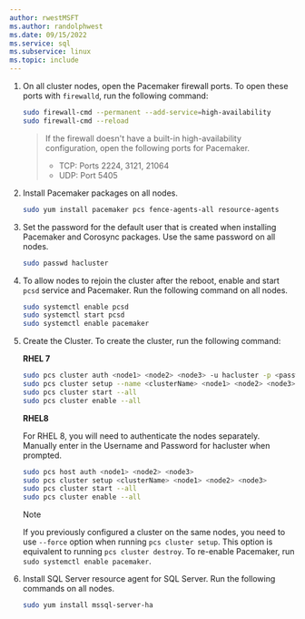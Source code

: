 ```yaml
---
author: rwestMSFT
ms.author: randolphwest
ms.date: 09/15/2022
ms.service: sql
ms.subservice: linux
ms.topic: include
---
```

1. On all cluster nodes, open the Pacemaker firewall ports. To open these ports with `firewalld`, run the following command:

   ```bash
   sudo firewall-cmd --permanent --add-service=high-availability
   sudo firewall-cmd --reload
   ```

   > If the firewall doesn't have a built-in high-availability configuration, open the following ports for Pacemaker.
   >
   > * TCP: Ports 2224, 3121, 21064
   > * UDP: Port 5405

1. Install Pacemaker packages on all nodes.

   ```bash
   sudo yum install pacemaker pcs fence-agents-all resource-agents
   ```

1. Set the password for the default user that is created when installing Pacemaker and Corosync packages. Use the same password on all nodes.

   ```bash
   sudo passwd hacluster
   ```

1. To allow nodes to rejoin the cluster after the reboot, enable and start `pcsd` service and Pacemaker. Run the following command on all nodes.

   ```bash
   sudo systemctl enable pcsd
   sudo systemctl start pcsd
   sudo systemctl enable pacemaker
   ```

1. Create the Cluster. To create the cluster, run the following command:

   **RHEL 7**

   ```bash
   sudo pcs cluster auth <node1> <node2> <node3> -u hacluster -p <password for hacluster>
   sudo pcs cluster setup --name <clusterName> <node1> <node2> <node3>
   sudo pcs cluster start --all
   sudo pcs cluster enable --all
   ```

   **RHEL8**

   For RHEL 8, you will need to authenticate the nodes separately. Manually enter in the Username and Password for hacluster when prompted.

   ```bash
   sudo pcs host auth <node1> <node2> <node3>
   sudo pcs cluster setup <clusterName> <node1> <node2> <node3>
   sudo pcs cluster start --all
   sudo pcs cluster enable --all
   ```

   > [!NOTE]  
   > If you previously configured a cluster on the same nodes, you need to use `--force` option when running `pcs cluster setup`. This option is equivalent to running `pcs cluster destroy`. To re-enable Pacemaker, run `sudo systemctl enable pacemaker`.

1. Install SQL Server resource agent for SQL Server. Run the following commands on all nodes.

   ```bash
   sudo yum install mssql-server-ha
   ```
